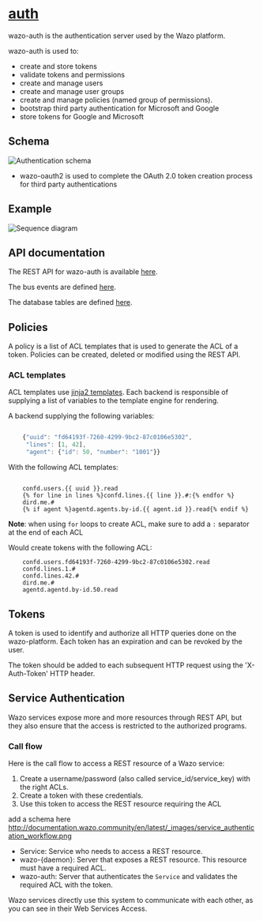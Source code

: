 # [auth](https://github.com/wazo-platform/wazo-auth)

wazo-auth is the authentication server used by the Wazo platform.

wazo-auth is used to:

* create and store tokens
* validate tokens and permissions
* create and manage users
* create and manage user groups
* create and manage policies (named group of permissions).
* bootstrap third party authentication for Microsoft and Google
* store tokens for Google and Microsoft

## Schema

![Authentication schema](diagram.svg)

* wazo-oauth2 is used to complete the OAuth 2.0 token creation process for third party authentications

## Example

![Sequence diagram](sequence-diagram.svg)

## API documentation

The REST API for wazo-auth is available [here](/documentation/api/authentication.html).

The bus events are defined [here](https://github.com/wazo-platform/xivo-bus/blob/master/xivo_bus/resources/auth/events.py).

The database tables are defined [here](https://github.com/wazo-platform/wazo-auth/blob/master/wazo_auth/database/models.py).

## Policies

A policy is a list of ACL templates that is used to generate the ACL of a token. Policies
can be created, deleted or modified using the REST API.

### ACL templates

ACL templates use [jinja2 templates](http://jinja.pocoo.org/docs/2.9/templates/#). Each backend is responsible of supplying a list of variables
to the template engine for rendering.

A backend supplying the following variables:

```javascript

    {"uuid": "fd64193f-7260-4299-9bc2-87c0106e5302",
     "lines": [1, 42],
     "agent": {"id": 50, "number": "1001"}}
```

With the following ACL templates:

```

    confd.users.{{ uuid }}.read
    {% for line in lines %}confd.lines.{{ line }}.#:{% endfor %}
    dird.me.#
    {% if agent %}agentd.agents.by-id.{{ agent.id }}.read{% endif %}
```

**Note**: when using `for` loops to create ACL, make sure to add a `:` separator at the end of
          each ACL

Would create tokens with the following ACL:

```
    confd.users.fd64193f-7260-4299-9bc2-87c0106e5302.read
    confd.lines.1.#
    confd.lines.42.#
    dird.me.#
    agentd.agentd.by-id.50.read
```

## Tokens

A token is used to identify and authorize all HTTP queries done on the wazo-platform. Each token has an expiration
and can be revoked by the user.

The token should be added to each subsequent HTTP request using the 'X-Auth-Token' HTTP header.

## Service Authentication

Wazo services expose more and more resources through REST API, but they also ensure that the access
is restricted to the authorized programs.


### Call flow

Here is the call flow to access a REST resource of a Wazo service:

1. Create a username/password (also called service_id/service_key) with the right ACLs.
2. Create a token with these credentials.
3. Use this token to access the REST resource requiring the ACL

add a schema here http://documentation.wazo.community/en/latest/_images/service_authentication_workflow.png

* Service: Service who needs to access a REST resource.
* wazo-{daemon}: Server that exposes a REST resource. This resource must have a required ACL.
* wazo-auth: Server that authenticates the `Service` and validates the required ACL with the token.

Wazo services directly use this system to communicate with each other, as you can see in their Web
Services Access.
